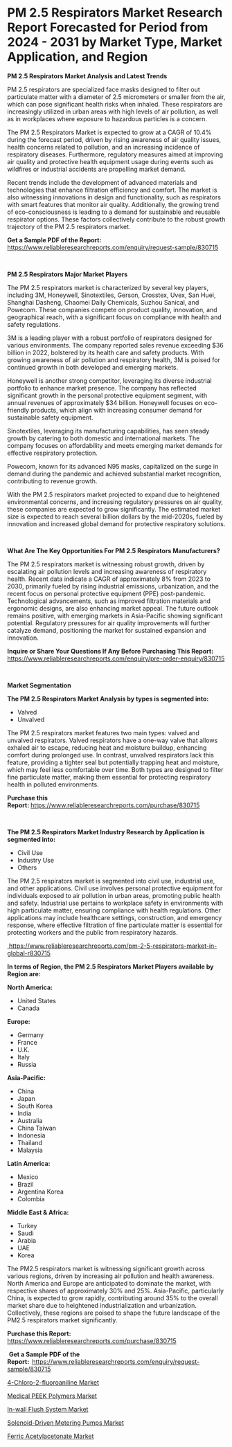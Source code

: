 <p><h1>PM 2.5 Respirators Market Research Report Forecasted for Period from 2024 -  2031 by Market Type, Market Application, and Region</h1></p><p><strong>PM 2.5 Respirators Market Analysis and Latest Trends</strong></p>
<p><p>PM 2.5 respirators are specialized face masks designed to filter out particulate matter with a diameter of 2.5 micrometers or smaller from the air, which can pose significant health risks when inhaled. These respirators are increasingly utilized in urban areas with high levels of air pollution, as well as in workplaces where exposure to hazardous particles is a concern. </p><p>The PM 2.5 Respirators Market is expected to grow at a CAGR of 10.4% during the forecast period, driven by rising awareness of air quality issues, health concerns related to pollution, and an increasing incidence of respiratory diseases. Furthermore, regulatory measures aimed at improving air quality and protective health equipment usage during events such as wildfires or industrial accidents are propelling market demand. </p><p>Recent trends include the development of advanced materials and technologies that enhance filtration efficiency and comfort. The market is also witnessing innovations in design and functionality, such as respirators with smart features that monitor air quality. Additionally, the growing trend of eco-consciousness is leading to a demand for sustainable and reusable respirator options. These factors collectively contribute to the robust growth trajectory of the PM 2.5 respirators market.</p></p>
<p><strong>Get a Sample PDF of the Report:&nbsp;</strong> <a href="https://www.reliableresearchreports.com/enquiry/request-sample/830715?utm_campaign=121&utm_medium=2&utm_source=Github&utm_content=ia&utm_term=13102024&utm_id=pm-25-respirators">https://www.reliableresearchreports.com/enquiry/request-sample/830715</a></p>
<p>&nbsp;</p>
<p><strong>PM 2.5 Respirators Major Market Players</strong></p>
<p><p>The PM 2.5 respirators market is characterized by several key players, including 3M, Honeywell, Sinotextiles, Gerson, Crosstex, Uvex, San Huei, Shanghai Dasheng, Chaomei Daily Chemicals, Suzhou Sanical, and Powecom. These companies compete on product quality, innovation, and geographical reach, with a significant focus on compliance with health and safety regulations.</p><p>3M is a leading player with a robust portfolio of respirators designed for various environments. The company reported sales revenue exceeding $36 billion in 2022, bolstered by its health care and safety products. With growing awareness of air pollution and respiratory health, 3M is poised for continued growth in both developed and emerging markets.</p><p>Honeywell is another strong competitor, leveraging its diverse industrial portfolio to enhance market presence. The company has reflected significant growth in the personal protective equipment segment, with annual revenues of approximately $34 billion. Honeywell focuses on eco-friendly products, which align with increasing consumer demand for sustainable safety equipment.</p><p>Sinotextiles, leveraging its manufacturing capabilities, has seen steady growth by catering to both domestic and international markets. The company focuses on affordability and meets emerging market demands for effective respiratory protection.</p><p>Powecom, known for its advanced N95 masks, capitalized on the surge in demand during the pandemic and achieved substantial market recognition, contributing to revenue growth. </p><p>With the PM 2.5 respirators market projected to expand due to heightened environmental concerns, and increasing regulatory pressures on air quality, these companies are expected to grow significantly. The estimated market size is expected to reach several billion dollars by the mid-2020s, fueled by innovation and increased global demand for protective respiratory solutions.</p></p>
<p>&nbsp;</p>
<p><strong>What Are The Key Opportunities For PM 2.5 Respirators Manufacturers?</strong></p>
<p><p>The PM 2.5 respirators market is witnessing robust growth, driven by escalating air pollution levels and increasing awareness of respiratory health. Recent data indicate a CAGR of approximately 8% from 2023 to 2030, primarily fueled by rising industrial emissions, urbanization, and the recent focus on personal protective equipment (PPE) post-pandemic. Technological advancements, such as improved filtration materials and ergonomic designs, are also enhancing market appeal. The future outlook remains positive, with emerging markets in Asia-Pacific showing significant potential. Regulatory pressures for air quality improvements will further catalyze demand, positioning the market for sustained expansion and innovation.</p></p>
<p><strong>Inquire or Share Your Questions If Any Before Purchasing This Report:</strong> <a href="https://www.reliableresearchreports.com/enquiry/pre-order-enquiry/830715?utm_campaign=121&utm_medium=2&utm_source=Github&utm_content=ia&utm_term=13102024&utm_id=pm-25-respirators">https://www.reliableresearchreports.com/enquiry/pre-order-enquiry/830715</a></p>
<p>&nbsp;</p>
<p><strong>Market Segmentation</strong></p>
<p><strong>The PM 2.5 Respirators Market Analysis by types is segmented into:</strong></p>
<p><ul><li>Valved</li><li>Unvalved</li></ul></p>
<p><p>The PM 2.5 respirators market features two main types: valved and unvalved respirators. Valved respirators have a one-way valve that allows exhaled air to escape, reducing heat and moisture buildup, enhancing comfort during prolonged use. In contrast, unvalved respirators lack this feature, providing a tighter seal but potentially trapping heat and moisture, which may feel less comfortable over time. Both types are designed to filter fine particulate matter, making them essential for protecting respiratory health in polluted environments.</p></p>
<p><strong>Purchase this Report:&nbsp;</strong><a href="https://www.reliableresearchreports.com/purchase/830715?utm_campaign=121&utm_medium=2&utm_source=Github&utm_content=ia&utm_term=13102024&utm_id=pm-25-respirators">https://www.reliableresearchreports.com/purchase/830715</a></p>
<p>&nbsp;</p>
<p><strong>The PM 2.5 Respirators Market Industry Research by Application is segmented into:</strong></p>
<p><ul><li>Civil Use</li><li>Industry Use</li><li>Others</li></ul></p>
<p><p>The PM 2.5 respirators market is segmented into civil use, industrial use, and other applications. Civil use involves personal protective equipment for individuals exposed to air pollution in urban areas, promoting public health and safety. Industrial use pertains to workplace safety in environments with high particulate matter, ensuring compliance with health regulations. Other applications may include healthcare settings, construction, and emergency response, where effective filtration of fine particulate matter is essential for protecting workers and the public from respiratory hazards.</p></p>
<p><a href="https://www.reliableresearchreports.com/pm-2-5-respirators-market-in-global-r830715?utm_campaign=121&utm_medium=2&utm_source=Github&utm_content=ia&utm_term=13102024&utm_id=pm-25-respirators">&nbsp;https://www.reliableresearchreports.com/pm-2-5-respirators-market-in-global-r830715</a></p>
<p><strong>In terms of Region, the PM 2.5 Respirators Market Players available by Region are:</strong></p>
<p>
    <p> <strong> North America: </strong>
        <ul>
            <li>United States</li>
            <li>Canada</li>
        </ul>
        </p> 
    <p> <strong> Europe: </strong>
        <ul>
            <li>Germany</li>
            <li>France</li>
            <li>U.K.</li>
            <li>Italy</li>
            <li>Russia</li>
        </ul>
        </p> 
    <p> <strong> Asia-Pacific: </strong>
        <ul>
            <li>China</li>
            <li>Japan</li>
            <li>South Korea</li>
            <li>India</li>
            <li>Australia</li>
            <li>China Taiwan</li>
            <li>Indonesia</li>
            <li>Thailand</li>
            <li>Malaysia</li>
        </ul>
        </p> 
    <p> <strong> Latin America: </strong>
        <ul>
            <li>Mexico</li>
            <li>Brazil</li>
            <li>Argentina Korea</li>
            <li>Colombia</li>
        </ul>
        </p> 
    <p> <strong> Middle East & Africa: </strong>
        <ul>
            <li>Turkey</li>
            <li>Saudi</li>
            <li>Arabia</li>
            <li>UAE</li>
            <li>Korea</li>
        </ul>
    </p>
    </p>
<p><p>The PM2.5 respirators market is witnessing significant growth across various regions, driven by increasing air pollution and health awareness. North America and Europe are anticipated to dominate the market, with respective shares of approximately 30% and 25%. Asia-Pacific, particularly China, is expected to grow rapidly, contributing around 35% to the overall market share due to heightened industrialization and urbanization. Collectively, these regions are poised to shape the future landscape of the PM2.5 respirators market significantly.</p></p>
<p><strong>Purchase this Report: </strong><a href="https://www.reliableresearchreports.com/purchase/830715?utm_campaign=121&utm_medium=2&utm_source=Github&utm_content=ia&utm_term=13102024&utm_id=pm-25-respirators">https://www.reliableresearchreports.com/purchase/830715</a></p>
<p>&nbsp;<strong>Get a Sample PDF of the Report:&nbsp;&nbsp;</strong><a href="https://www.reliableresearchreports.com/enquiry/request-sample/830715?utm_campaign=121&utm_medium=2&utm_source=Github&utm_content=ia&utm_term=13102024&utm_id=pm-25-respirators">https://www.reliableresearchreports.com/enquiry/request-sample/830715</a></p>
<p><strong></strong></p>
<p><p><a href="https://github.com/CarolynWatkins697/Market-Research-Report-List-1/blob/main/4-chloro-2-fluoroaniline-market.md?utm_campaign=121&utm_medium=2&utm_source=Github&utm_content=ia&utm_term=13102024&utm_id=pm-25-respirators">4-Chloro-2-fluoroaniline Market</a></p><p><a href="https://www.linkedin.com/pulse/medical-peek-polymers-market-trends-analysis-opportunities-knhtc?utm_campaign=121&utm_medium=2&utm_source=Github&utm_content=ia&utm_term=13102024&utm_id=pm-25-respirators">Medical PEEK Polymers Market</a></p><p><a href="https://www.linkedin.com/pulse/unveiling-market-trends-global-in-wall-flush-system-5nanc?utm_campaign=121&utm_medium=2&utm_source=Github&utm_content=ia&utm_term=13102024&utm_id=pm-25-respirators">In-wall Flush System Market</a></p><p><a href="https://www.linkedin.com/pulse/navigating-solenoid-driven-metering-pumps-market-expert-njxie?utm_campaign=121&utm_medium=2&utm_source=Github&utm_content=ia&utm_term=13102024&utm_id=pm-25-respirators">Solenoid-Driven Metering Pumps Market</a></p><p><a href="https://github.com/RunaHaque64/Market-Research-Report-List-1/blob/main/ferric-acetylacetonate-market.md?utm_campaign=121&utm_medium=2&utm_source=Github&utm_content=ia&utm_term=13102024&utm_id=pm-25-respirators">Ferric Acetylacetonate Market</a></p></p>